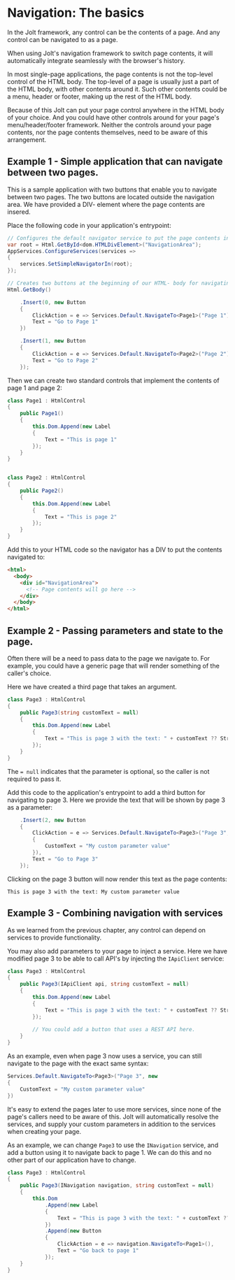 
# Navigation: The basics

In the Jolt framework, any control can be the contents of a page. And any control can be navigated to as a page.

When using Jolt's navigation framework to switch page contents, it will automatically integrate seamlessly with the browser's history.

In most single-page applications, the page contents is not the top-level control of the HTML body.
The top-level of a page is usually just a part of the HTML body, with other contents around it.
Such other contents could be a menu, header or footer, making up the rest of the HTML body.

Because of this Jolt can put your page control anywhere in the HTML body of your choice. And you could have other controls around 
for your page's menu/header/footer framework.
Neither the controls around your page contents, nor the page contents themselves, need to be aware of this arrangement.


## Example 1 - Simple application that can navigate between two pages.

This is a sample application with two buttons that enable you to navigate between two pages.
The two buttons are located outside the navigation area. We have provided a DIV- element where the page contents are insered.

Place the following code in your application's entrypoint:


```c#
// Configures the default navigator service to put the page contents in a DIV of our choice.
var root = Html.GetById<dom.HTMLDivElement>("NavigationArea");
AppServices.ConfigureServices(services =>
{
    services.SetSimpleNavigatorIn(root);
});

// Creates two buttons at the beginning of our HTML- body for navigating between page 1 and page 2.
Html.GetBody()

    .Insert(0, new Button
    {
        ClickAction = e => Services.Default.NavigateTo<Page1>("Page 1"),
        Text = "Go to Page 1"
    })

    .Insert(1, new Button
    {
        ClickAction = e => Services.Default.NavigateTo<Page2>("Page 2"),
        Text = "Go to Page 2"
    });
```

Then we can create two standard controls that implement the contents of page 1 and page 2:
```c#
class Page1 : HtmlControl
{
    public Page1()
    {
        this.Dom.Append(new Label
        {
            Text = "This is page 1"
        });
    }
}


class Page2 : HtmlControl
{
    public Page2()
    {
        this.Dom.Append(new Label
        {
            Text = "This is page 2"
        });
    }
}
```

Add this to your HTML code so the navigator has a DIV to put the contents navigated to:
```html
<html>
  <body>
    <div id="NavigationArea">
      <!-- Page contents will go here -->
    </div>
  </body>
</html>
```



## Example 2 - Passing parameters and state to the page.

Often there will be a need to pass data to the page we navigate to.
For example, you could have a generic page that will render something of the caller's choice.

Here we have created a third page that takes an argument.
```c#
class Page3 : HtmlControl
{
    public Page3(string customText = null)
    {
        this.Dom.Append(new Label
        {
            Text = "This is page 3 with the text: " + customText ?? String.Empty
        });
    }
}
```

The `= null` indicates that the parameter is optional, so the caller is not required to pass it.

Add this code to the application's entrypoint to add a third button for navigating to page 3.
Here we provide the text that will be shown by page 3 as a parameter:
```c#
    .Insert(2, new Button
    {
        ClickAction = e => Services.Default.NavigateTo<Page3>("Page 3", new
        {
            CustomText = "My custom parameter value"
        }),
        Text = "Go to Page 3"
    });
```

Clicking on the page 3 button will now render this text as the page contents:
```
This is page 3 with the text: My custom parameter value
```


## Example 3 - Combining navigation with services

As we learned from the previous chapter, any control can depend on services to provide functionality.

You may also add parameters to your page to inject a service.
Here we have modified page 3 to be able to call API's by injecting the `IApiClient` service:

```c#
class Page3 : HtmlControl
{
    public Page3(IApiClient api, string customText = null)
    {
        this.Dom.Append(new Label
        {
            Text = "This is page 3 with the text: " + customText ?? String.Empty
        });
        
        // You could add a button that uses a REST API here.
    }
}
```

As an example, even when page 3 now uses a service, you can still navigate to the page with the exact same syntax:

```c#
Services.Default.NavigateTo<Page3>("Page 3", new
{
    CustomText = "My custom parameter value"
})
```

It's easy to extend the pages later to use more services, since none of the page's callers need to be aware of this.
Jolt will automatically resolve the services, and supply your custom parameters in addition to the services when
creating your page.

As an example, we can change `Page3` to use the `INavigation` service, and add a button using it to navigate back to page 1.
We can do this and no other part of our application have to change.


```c#
class Page3 : HtmlControl
{
    public Page3(INavigation navigation, string customText = null)
    {
        this.Dom
            .Append(new Label
            {
                Text = "This is page 3 with the text: " + customText ?? String.Empty
            })
            .Append(new Button
            {
                ClickAction = e => navigation.NavigateTo<Page1>(),
                Text = "Go back to page 1"
            });
    }
}
```
